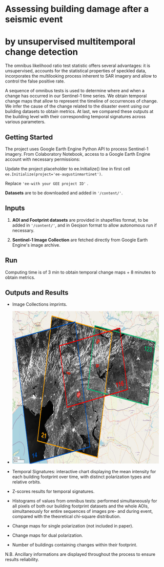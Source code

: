 # Assessing building damage after a seismic event
# by unsupervised multitemporal change detection

The omnibus likelihood ratio test statistic offers several advantages: it is unsupervised, accounts for the statistical properties of speckled data, incorporates the multilooking process inherent to SAR imagery and allow to control the false positive rate.

A sequence of omnibus tests is used to determine where and when a change has occurred in our Sentinel-1 time series. We obtain temporal change maps that allow to represent the timeline of occurrences of change. We infer the cause of the change related to the disaster event using our building datasets to obtain metrics. At last, we compared these outputs at the building level with their corresponding temporal signatures across various parameters.

## Getting Started

The project uses Google Earth Engine Python API to process Sentinel-1 imagery. 
From Colaboratory Notebook, access to a Google Earth Engine account with necessary permissions:

Update the project placeholder to ee.Initialize() line in first cell 
`ee.Initialize(project='ee-augustinmartinet')`.

Replace `'ee-with your GEE project ID'` .

**Datasets** are to be downloaded and added in `'/content/'`.


## Inputs

1. **AOI and Footprint datasets** are provided in shapefiles format, to be added in `'/content/'`, and in Geojson format to allow autonomous run if necessary.

2. **Sentinel-1 Image Collection** are fetched directly from Google Earth Engine's image archive.


## Run

Computing time is of 3 min to obtain temporal change maps + 8 minutes to obtain metrics. 


## Outputs and Results
- Image Collections imprints.
- 
  <img src="https://github.com/Augustin-Ma/AssessingDamage/blob/6394272c1c23fc889875d8391780b277cd5a4370/unsupervised-CD-SAR/fig/Imprints_Frames.jpg" alt="aois"  height="500">
- Temporal Signatures: interactive chart displaying the mean intensity for each building footprint over time, with distinct polarization types and relative orbits.
  
- Z-scores results for temporal signatures.
- Histograms of values from omnibus tests: performed simultaneously for all pixels of both our building footprint datasets and the whole AOIs, simultaneously for entire sequences of images pre- and during event, compared with the theoretical chi-square distribution.
- Change maps for single polarization (not included in paper).
- Change maps for dual polarization.
- Number of buildings containing changes within their footprint.

N.B. Ancillary informations are displayed throughout the process to ensure results reliability.
